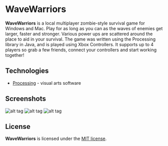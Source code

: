 # WaveWarriors
**WaveWarriors** is a local multiplayer zombie-style survival game for Windows and Mac. Play for as long as you can as the waves of enemies get larger, faster and stronger. Various power ups are scattered around the place to aid in your survival. The game was written using the Processing library in Java, and is played using Xbox Controllers. It supports up to 4 players so grab a few friends, connect your controllers and start working together!

## Technologies
* [Processing](https://processing.org/reference/libraries/) - visual arts software

## Screenshots

![alt tag](http://i.imgur.com/WYUuiXl.png)
![alt tag](http://i.imgur.com/6sY3rKq.png)
![alt tag](http://i.imgur.com/lPgwjYf.png)

## License
**WaveWarriors** is licensed under the [MIT license](LICENSE).
